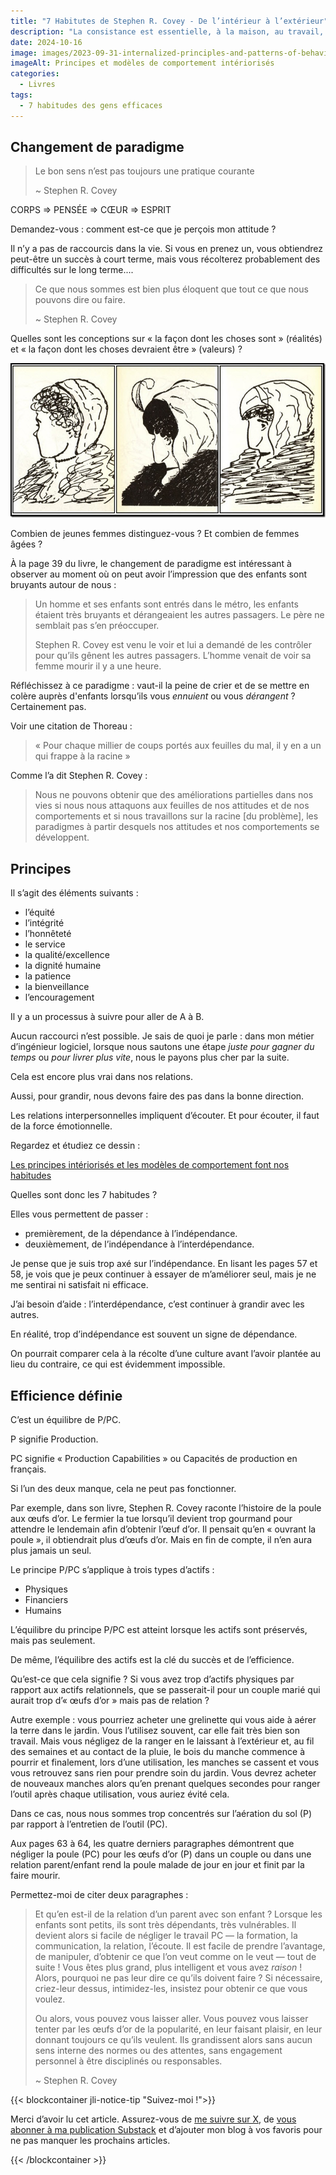 ```yaml
---
title: "7 Habitutes de Stephen R. Covey - De l’intérieur à l’extérieur"
description: "La consistance est essentielle, à la maison, au travail, partout. Ce que j’aime dans l’approche De l’intérieur à l’extérieur, c'est qu'elle vous rend responsable. Entrons dans le vif du sujet."
date: 2024-10-16
image: images/2023-09-31-internalized-principles-and-patterns-of-behavior.jpg
imageAlt: Principes et modèles de comportement intériorisés
categories:
  - Livres
tags:
  - 7 habitudes des gens efficaces
---
```


## Changement de paradigme

> Le bon sens n’est pas toujours une pratique courante
>
> ~ Stephen R. Covey

CORPS ⇒ PENSÉE ⇒ CŒUR ⇒ ESPRIT

Demandez-vous : comment est-ce que je perçois mon attitude ?

Il n’y a pas de raccourcis dans la vie. Si vous en prenez un, vous obtiendrez peut-être un succès à court terme, mais vous récolterez probablement des difficultés sur le long terme....

> Ce que nous sommes est bien plus éloquent que tout ce que nous pouvons dire ou faire.
>
> ~ Stephen R. Covey

Quelles sont les conceptions sur « la façon dont les choses sont » (réalités) et « la façon dont les choses devraient être » (valeurs) ?

![Une série d’images étonnantes pour remettre en question votre point de vue personnel](images/3-femmes-dans-un-dessin.png)

Combien de jeunes femmes distinguez-vous ? Et combien de femmes âgées ?

À la page 39 du livre, le changement de paradigme est intéressant à observer au moment où on peut avoir l’impression que des enfants sont bruyants autour de nous :

> Un homme et ses enfants sont entrés dans le métro, les enfants étaient très bruyants et dérangeaient les autres passagers. Le père ne semblait pas s’en préoccuper.
>
> Stephen R. Covey est venu le voir et lui a demandé de les contrôler pour qu’ils gênent les autres passagers. L’homme venait de voir sa femme mourir il y a une heure.

Réfléchissez à ce paradigme : vaut-il la peine de crier et de se mettre en colère auprès d'enfants lorsqu’ils vous *ennuient* ou vous _dérangent_ ? Certainement pas.

Voir une citation de Thoreau :

> « Pour chaque millier de coups portés aux feuilles du mal, il y en a un qui frappe à la racine »

Comme l’a dit Stephen R. Covey :

> Nous ne pouvons obtenir que des améliorations partielles dans nos vies si nous nous attaquons aux feuilles de nos attitudes et de nos comportements et si nous travaillons sur la racine [du problème], les paradigmes à partir desquels nos attitudes et nos comportements se développent.

## Principes

Il s’agit des éléments suivants :

- l’équité
- l’intégrité
- l’honnêteté
- le service
- la qualité/excellence
- la dignité humaine
- la patience
- la bienveillance
- l’encouragement

Il y a un processus à suivre pour aller de A à B.

Aucun raccourci n’est possible. Je sais de quoi je parle : dans mon métier d’ingénieur logiciel, lorsque nous sautons une étape _juste pour gagner du temps_ ou _pour livrer plus vite_, nous le payons plus cher par la suite.

Cela est encore plus vrai dans nos relations.

Aussi, pour grandir, nous devons faire des pas dans la bonne direction.

Les relations interpersonnelles impliquent d’écouter. Et pour écouter, il faut de la force émotionnelle.

Regardez et étudiez ce dessin :

[Les principes intériorisés et les modèles de comportement font nos habitudes](images/2023-09-31-internalized-principles-and-patterns-of-behavior.jpg)

Quelles sont donc les 7 habitudes ?

Elles vous permettent de passer :

- premièrement, de la dépendance à l’indépendance.
- deuxièmement, de l’indépendance à l’interdépendance.

Je pense que je suis trop axé sur l’indépendance. En lisant les pages 57 et 58, je vois que je peux continuer à essayer de m’améliorer seul, mais je ne me sentirai ni satisfait ni efficace.

J’ai besoin d’aide : l’interdépendance, c’est continuer à grandir avec les autres.

En réalité, trop d’indépendance est souvent un signe de dépendance.

On pourrait comparer cela à la récolte d’une culture avant l’avoir plantée au lieu du contraire, ce qui est évidemment impossible.

## Efficience définie

C’est un équilibre de P/PC.

P signifie Production.

PC signifie « Production Capabilities » ou Capacités de production en français.

Si l’un des deux manque, cela ne peut pas fonctionner.

Par exemple, dans son livre, Stephen R. Covey raconte l’histoire de la poule aux œufs d’or. Le fermier la tue lorsqu’il devient trop gourmand pour attendre le lendemain afin d’obtenir l’œuf d’or. Il pensait qu’en « ouvrant la poule », il obtiendrait plus d’œufs d’or. Mais en fin de compte, il n’en aura plus jamais un seul.

Le principe P/PC s’applique à trois types d’actifs :

- Physiques
- Financiers
- Humains

L’équilibre du principe P/PC est atteint lorsque les actifs sont préservés, mais pas seulement.

De même, l’équilibre des actifs est la clé du succès et de l’efficience.

Qu’est-ce que cela signifie ? Si vous avez trop d’actifs physiques par rapport aux actifs relationnels, que se passerait-il pour un couple marié qui aurait trop d’« œufs d’or » mais pas de relation ?

Autre exemple : vous pourriez acheter une grelinette qui vous aide à aérer la terre dans le jardin. Vous l’utilisez souvent, car elle fait très bien son travail. Mais vous négligez de la ranger en le laissant à l’extérieur et, au fil des semaines et au contact de la pluie, le bois du manche commence à pourrir et finalement, lors d’une utilisation, les manches se cassent et vous vous retrouvez sans rien pour prendre soin du jardin. Vous devrez acheter de nouveaux manches alors qu’en prenant quelques secondes pour ranger l’outil après chaque utilisation, vous auriez évité cela.

Dans ce cas, nous nous sommes trop concentrés sur l’aération du sol (P) par rapport à l’entretien de l’outil (PC).

Aux pages 63 à 64, les quatre derniers paragraphes démontrent que négliger la poule (PC) pour les œufs d’or (P) dans un couple ou dans une relation parent/enfant rend la poule malade de jour en jour et finit par la faire mourir.

Permettez-moi de citer deux paragraphes :

> Et qu’en est-il de la relation d’un parent avec son enfant ? Lorsque les enfants sont petits, ils sont très dépendants, très vulnérables. Il devient alors si facile de négliger le travail PC — la formation, la communication, la relation, l’écoute. Il est facile de prendre l’avantage, de manipuler, d’obtenir ce que l’on veut comme on le veut — tout de suite ! Vous êtes plus grand, plus intelligent et vous avez *raison* ! Alors, pourquoi ne pas leur dire ce qu’ils doivent faire ? Si nécessaire, criez-leur dessus, intimidez-les, insistez pour obtenir ce que vous voulez.
>
> Ou alors, vous pouvez vous laisser aller. Vous pouvez vous laisser tenter par les œufs d’or de la popularité, en leur faisant plaisir, en leur donnant toujours ce qu’ils veulent. Ils grandissent alors sans aucun sens interne des normes ou des attentes, sans engagement personnel à être disciplinés ou responsables.
>
> ~ Stephen R. Covey

{{< blockcontainer jli-notice-tip "Suivez-moi !">}}

Merci d’avoir lu cet article. Assurez-vous de [me suivre sur X](https://x.com/LitzlerJeremie), de [vous abonner à ma publication Substack](https://iamjeremie.substack.com/) et d’ajouter mon blog à vos favoris pour ne pas manquer les prochains articles.

{{< /blockcontainer >}}
